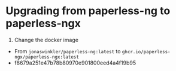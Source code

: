 # Upgrading from paperless-ng to paperless-ngx

1. Change the docker image

- From `jonaswinkler/paperless-ng:latest` to `ghcr.io/paperless-ngx/paperless-ngx:latest`
- f8679a251e47b78b80970e901800eed4a4f19b95
